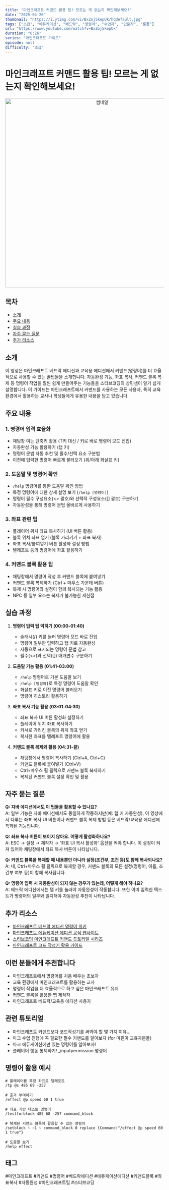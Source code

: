 ```yaml
---
title: "마인크래프트 커맨드 활용 팁! 모르는 게 없는지 확인해보세요!"
date: "2025-04-26"
thumbnail: "https://i.ytimg.com/vi/BxZoj5kepUk/hqdefault.jpg"
tags: ["초급", "에듀케이션", "베드락", "명령어", "수업자", "입문자", "롱폼"]
url: "https://www.youtube.com/watch?v=BxZoj5kepUk"
duration: "6:26"
series: "마인크래프트 가이드"
episode: null
difficulty: "초급"
---
```


# 마인크래프트 커맨드 활용 팁! 모르는 게 없는지 확인해보세요!

<div align="center">
<img src="https://i.ytimg.com/vi/BxZoj5kepUk/hqdefault.jpg" alt="썸네일" width="600"/>
</div>

## 목차
- [소개](#소개)
- [주요 내용](#주요-내용)
- [실습 과정](#실습-과정)
- [자주 묻는 질문](#자주-묻는-질문)
- [추가 리소스](#추가-리소스)

## 소개
이 영상은 마인크래프트 베드락 에디션과 교육용 에디션에서 커맨드(명령어)를 더 효율적으로 사용할 수 있는 꿀팁들을 소개합니다. 자동완성 기능, 좌표 복사, 커맨드 블록 복제 등 명령어 작업을 훨씬 쉽게 만들어주는 기능들을 스티브코딩의 상민샘이 알기 쉽게 설명합니다. 이 가이드는 마인크래프트에서 커맨드를 사용하는 모든 사용자, 특히 교육 환경에서 활용하는 교사나 학생들에게 유용한 내용을 담고 있습니다.

## 주요 내용

### 1. 명령어 입력 효율화
- 채팅창 여는 단축키 활용 (T키 대신 / 키로 바로 명령어 모드 진입)
- 자동완성 기능 활용하기 (탭 키)
- 명령어 문법 자동 추천 및 필수/선택 요소 구분법
- 이전에 입력한 명령어 빠르게 불러오기 (위/아래 화살표 키)

### 2. 도움말 및 명령어 확인
- `/help` 명령어를 통한 도움말 확인 방법
- 특정 명령어에 대한 상세 설명 보기 (`/help [명령어]`)
- 명령어 필수 구성요소(<> 괄호)와 선택적 구성요소([] 괄호) 구분하기
- 자동완성을 통해 명령어 문법 올바르게 사용하기

### 3. 좌표 관련 팁
- 플레이어 위치 좌표 복사하기 (UI 버튼 활용)
- 블록 위치 좌표 얻기 (블록 가리키기 + 좌표 복사)
- 좌표 복사/붙여넣기 버튼 활성화 설정 방법
- 텔레포트 등의 명령어에 좌표 활용하기

### 4. 커맨드 블록 활용 팁
- 채팅창에서 명령어 작성 후 커맨드 블록에 붙여넣기
- 커맨드 블록 복제하기 (Ctrl + 마우스 가운데 버튼)
- 복제 시 명령어와 설정이 함께 복사되는 기능 활용
- NPC 등 일부 요소는 복제가 불가능한 제한점

## 실습 과정

1. **명령어 입력 팁 익히기 (00:00-01:40)**
   - 슬래시(/) 키를 눌러 명령어 모드 바로 진입
   - 명령어 일부만 입력하고 탭 키로 자동완성
   - 자동으로 표시되는 명령어 문법 참고
   - 필수(<>)와 선택([]) 매개변수 구분하기

2. **도움말 기능 활용 (01:41-03:00)**
   - `/help` 명령어로 기본 도움말 보기
   - `/help [명령어]`로 특정 명령어 도움말 확인
   - 화살표 키로 이전 명령어 불러오기
   - 명령어 히스토리 활용하기

3. **좌표 복사 기능 활용 (03:01-04:30)**
   - 좌표 복사 UI 버튼 활성화 설정하기
   - 플레이어 위치 좌표 복사하기
   - 커서로 가리킨 블록의 위치 좌표 얻기
   - 복사한 좌표를 텔레포트 명령어에 활용

4. **커맨드 블록 복제와 활용 (04:31-끝)**
   - 채팅창에서 명령어 복사하기 (Ctrl+A, Ctrl+C)
   - 커맨드 블록에 붙여넣기 (Ctrl+V)
   - Ctrl+마우스 휠 클릭으로 커맨드 블록 복제하기
   - 복제된 커맨드 블록 설정 확인 및 활용

## 자주 묻는 질문

**Q: 자바 에디션에서도 이 팁들을 활용할 수 있나요?**  
A: 일부 기능은 자바 에디션에서도 동일하게 작동하지만(예: 탭 키 자동완성), 이 영상에서 다루는 좌표 복사 UI 버튼이나 커맨드 블록 복제 방법 등은 베드락/교육용 에디션에 특화된 기능입니다.

**Q: 좌표 복사 버튼이 보이지 않아요. 어떻게 활성화하나요?**  
A: ESC → 설정 → 제작자 → '좌표 UI 복사 활성화' 옵션을 켜야 합니다. 이 설정이 켜져 있어야 채팅창에서 좌표 복사 버튼이 나타납니다.

**Q: 커맨드 블록을 복제할 때 내용뿐만 아니라 설정(조건부, 조건 등)도 함께 복사되나요?**  
A: 네, Ctrl+마우스 휠 클릭으로 복제할 경우, 커맨드 블록의 모든 설정(명령어, 이름, 조건부 여부 등)이 함께 복사됩니다.

**Q: 명령어 입력 시 자동완성이 되지 않는 경우가 있는데, 어떻게 해야 하나요?**  
A: 베드락 에디션에서는 탭 키를 눌러야 자동완성이 작동합니다. 또한 이미 입력한 텍스트가 명령어의 일부와 일치해야 자동완성 추천이 나타납니다.

## 추가 리소스
- [마인크래프트 베드락 에디션 명령어 위키](https://minecraft.fandom.com/wiki/Commands/Bedrock_Edition)
- [마인크래프트 에듀케이션 에디션 공식 웹사이트](https://education.minecraft.net/)
- [스티브코딩 마인크래프트 커맨드 튜토리얼 시리즈](https://www.youtube.com/playlist?list=PLIQXKAEyF3D7wXsXJZiRmCL5rs3lQ_7QU)
- [마인크래프트 코드 작성기 활용 가이드](https://education.minecraft.net/ko-kr/resources/computer-science-subject-kit)

## 이런 분들에게 추천합니다
- 마인크래프트에서 명령어를 처음 배우는 초보자
- 교육 환경에서 마인크래프트를 활용하는 교사
- 명령어 작업을 더 효율적으로 하고 싶은 마인크래프트 유저
- 커맨드 블록을 활용한 맵 제작자
- 마인크래프트 베드락/교육용 에디션 사용자

## 관련 튜토리얼
- 마인크래프트 커맨드보다 코드작성기를 써봐야 할 몇 가지 이유...
- 마크 수업 진행에 꼭 필요한 필수 커맨드를 알아보자 (for 마린이 교육자분들)
- 마크 에듀케이션에만 있는 명령어를 알아보자!
- 플레이어 행동 통제하기! _inputpermission 명령어

## 명령어 활용 예시
```
# 플레이어를 특정 좌표로 텔레포트
/tp @s 485 69 -257

# 효과 부여하기
/effect @p speed 60 1 true

# 좌표 기반 테스트 명령어
/testforblock 485 68 -257 command_block

# 복제된 커맨드 블록에 활용할 수 있는 명령어
/setblock ~ ~1 ~ command_block 0 replace {Command:"/effect @p speed 60 1 true"}

# 도움말 보기
/help effect
```

## 태그
#마인크래프트 #커맨드 #명령어 #베드락에디션 #에듀케이션에디션 #커맨드블록 #좌표복사 #자동완성 #마인크래프트팁 #스티브코딩